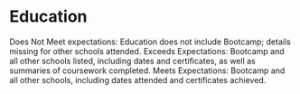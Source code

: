 # Education

Does Not Meet expectations: Education does not include Bootcamp; details missing for other schools attended.
Exceeds Expectations: Bootcamp and all other schools listed, including dates and certificates, as well as summaries of coursework completed.
Meets Expectations: Bootcamp and all other schools, including dates attended and certificates achieved.

